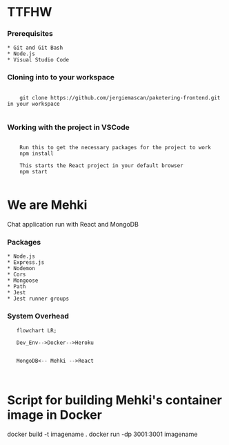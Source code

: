 # TTFHW

### Prerequisites

    * Git and Git Bash
    * Node.js
    * Visual Studio Code

### Cloning into to your workspace

```

    git clone https://github.com/jergiemascan/paketering-frontend.git in your workspace
    
```

### Working with the project in VSCode

```

    Run this to get the necessary packages for the project to work
    npm install

    This starts the React project in your default browser
    npm start
    
```


# We are Mehki

Chat application run with React and MongoDB

### Packages

    * Node.js
    * Express.js
    * Nodemon
    * Cors
    * Mongoose
    * Path
    * Jest
    * Jest runner groups



### System Overhead

```mermaid 
   flowchart LR;
   
   Dev_Env-->Docker-->Heroku
   

   MongoDB<-- Mehki -->React
    
    
```
# Script for building Mehki's container image in Docker

   docker build -t imagename .
   docker run -dp 3001:3001 imagename
   

